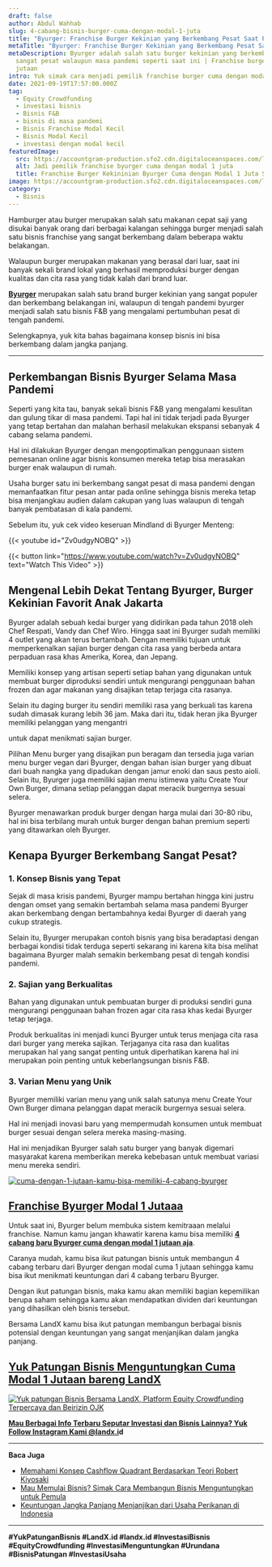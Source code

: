 ```yaml
---
draft: false
author: Abdul Wahhab
slug: 4-cabang-bisnis-burger-cuma-dengan-modal-1-juta
title: "Byurger: Franchise Burger Kekinian yang Berkembang Pesat Saat Pandemi"
metaTitle: "Byurger: Franchise Burger Kekinian yang Berkembang Pesat Saat Pandemi"
metaDescription: Byurger adalah salah satu burger kekinian yang berkembang
  sangat pesat walaupun masa pandemi seperti saat ini | Franchise burger modal 1
  jutaan
intro: Yuk simak cara menjadi pemilik franchise burger cuma dengan modal 1 juta saja
date: 2021-09-19T17:57:00.000Z
tag:
  - Equity Crowdfunding
  - investasi bisnis
  - Bisnis F&B
  - bisnis di masa pandemi
  - Bisnis Franchise Modal Kecil
  - Bisnis Modal Kecil
  - investasi dengan modal kecil
featuredImage:
  src: https://accountgram-production.sfo2.cdn.digitaloceanspaces.com/landx_ghost/2021/09/franchise-byurger-dengan-modal-cuma-1-jutaan.png
  alt: Jadi pemilik franchise byurger cuma dengan modal 1 juta
  title: Franchise Burger Kekininian Byurger Cuma dengan Modal 1 Juta Saja
image: https://accountgram-production.sfo2.cdn.digitaloceanspaces.com/landx_ghost/2021/09/franchise-byurger-dengan-modal-cuma-1-jutaan.png
category:
  - Bisnis
---
```

Hamburger atau burger merupakan salah satu makanan cepat saji yang disukai banyak orang dari berbagai kalangan sehingga burger menjadi salah satu bisnis franchise yang sangat berkembang dalam beberapa waktu belakangan.

Walaupun burger merupakan makanan yang berasal dari luar, saat ini banyak sekali brand lokal yang berhasil memproduksi burger dengan kualitas dan cita rasa yang tidak kalah dari brand luar.

**[Byurger](https://landx.id/project/#/byr1)** merupakan salah satu brand burger kekinian yang sangat populer dan berkembang belakangan ini, walaupun di tengah pandemi byurger menjadi salah satu bisnis F&B yang mengalami pertumbuhan pesat di tengah pandemi.

Selengkapnya, yuk kita bahas bagaimana konsep bisnis ini bisa berkembang dalam jangka panjang.

- - -

## Perkembangan Bisnis Byurger Selama Masa Pandemi

Seperti yang kita tau, banyak sekali bisnis F&B yang mengalami kesulitan dan gulung tikar di masa pandemi. Tapi hal ini tidak terjadi pada Byurger yang tetap bertahan dan malahan berhasil melakukan ekspansi sebanyak 4 cabang selama pandemi.

Hal ini dilakukan Byurger dengan mengoptimalkan penggunaan sistem pemesanan online agar bisnis konsumen mereka tetap bisa merasakan burger enak walaupun di rumah.

Usaha burger satu ini berkembang sangat pesat di masa pandemi dengan memanfaatkan fitur pesan antar pada online sehingga bisnis mereka tetap bisa menjangkau audien dalam cakupan yang luas walaupun di tengah banyak pembatasan di kala pandemi. 

Sebelum itu, yuk cek video keseruan Mindland di Byurger Menteng:

{{< youtube id="Zv0udgyNOBQ" >}} 

{{< button link="https://www.youtube.com/watch?v=Zv0udgyNOBQ" text="Watch This Video" >}}

## Mengenal Lebih Dekat Tentang Byurger, Burger Kekinian Favorit Anak Jakarta

Byurger adalah sebuah kedai burger yang didirikan pada tahun 2018 oleh Chef Respati, Vandy dan Chef Wiro. Hingga saat ini Byurger sudah memiliki 4 outlet yang akan terus bertambah. Dengan memiliki tujuan untuk memperkenalkan sajian burger dengan cita rasa yang berbeda antara perpaduan rasa khas Amerika, Korea, dan Jepang.

Memiliki konsep yang artisan seperti setiap bahan yang digunakan untuk membuat burger diproduksi sendiri untuk mengurangi penggunaan bahan frozen dan agar makanan yang disajikan tetap terjaga cita rasanya.

Selain itu daging burger itu sendiri memiliki rasa yang berkuali tas karena sudah dimasak kurang lebih 36 jam. Maka dari itu, tidak heran jika Byurger memiliki pelanggan yang mengantri

untuk dapat menikmati sajian burger.

Pilihan Menu burger yang disajikan pun beragam dan tersedia juga varian menu burger vegan dari Byurger, dengan bahan isian burger yang dibuat dari buah nangka yang dipadukan dengan jamur enoki dan saus pesto aioli. Selain itu, Byurger juga memiliki sajian menu istimewa yaitu Create Your Own Burger, dimana setiap pelanggan dapat meracik burgernya sesuai selera.

Byurger menawarkan produk burger dengan harga mulai dari 30-80 ribu, hal ini bisa terbilang murah untuk burger dengan bahan premium seperti yang ditawarkan oleh Byurger.

## Kenapa Byurger Berkembang Sangat Pesat?

### 1. Konsep Bisnis yang Tepat

Sejak di masa krisis pandemi, Byurger mampu bertahan hingga kini justru dengan omset yang semakin bertambah selama masa pandemi Byurger akan berkembang dengan bertambahnya kedai Byurger di daerah yang cukup strategis.

Selain itu, Byurger merupakan contoh bisnis yang bisa beradaptasi dengan berbagai kondisi tidak terduga seperti sekarang ini karena kita bisa melihat bagaimana Byurger malah semakin berkembang pesat di tengah kondisi pandemi.

### 2. Sajian yang Berkualitas

Bahan yang digunakan untuk pembuatan burger di produksi sendiri guna mengurangi penggunaan bahan frozen agar cita rasa khas kedai Byurger tetap terjaga.

Produk berkualitas ini menjadi kunci Byurger untuk terus menjaga cita rasa dari burger yang mereka sajikan. Terjaganya cita rasa dan kualitas merupakan hal yang sangat penting untuk diperhatikan karena hal ini merupakan poin penting untuk keberlangsungan bisnis F&B.

### 3. Varian Menu yang Unik

Byurger memiliki varian menu yang unik salah satunya menu Create Your Own Burger dimana pelanggan dapat meracik burgernya sesuai selera.

Hal ini menjadi inovasi baru yang mempermudah konsumen untuk membuat burger sesuai dengan selera mereka masing-masing.

Hal ini menjadikan Byurger salah satu burger yang banyak digemari masyarakat karena memberikan mereka kebebasan untuk membuat variasi menu mereka sendiri.

[![cuma-dengan-1-jutaan-kamu-bisa-memiliki-4-cabang-byurger](https://accountgram-production.sfo2.cdn.digitaloceanspaces.com/landx_ghost/2021/09/cuma-dengan-1-jutaan-kamu-bisa-memiliki-4-cabang-byurger.png)](https://landx.id/project/)

## [Franchise Byurger Modal 1 Jutaaa](https://landx.id/project/?utm_source=Blog&utm_medium=organic+keyword&utm_campaign=blog&utm_id=Blog)

Untuk saat ini, Byurger belum membuka sistem kemitraaan melalui franchise. Namun kamu jangan khawatir karena kamu bisa memiliki **[4 cabang baru Byurger cuma dengan modal 1 jutaan aja](https://landx.id/project/?utm_source=Blog&utm_medium=organic+keyword&utm_campaign=blog&utm_id=Blog)**.

Caranya mudah, kamu bisa ikut patungan bisnis untuk membangun 4 cabang terbaru dari Byurger dengan modal cuma 1 jutaan sehingga kamu bisa ikut menikmati keuntungan dari 4 cabang terbaru Byurger.

Dengan ikut patungan bisnis, maka kamu akan memiliki bagian kepemilikan berupa saham sehingga kamu akan mendapatkan dividen dari keuntungan yang dihasilkan oleh bisnis tersebut.

Bersama LandX kamu bisa ikut patungan membangun berbagai bisnis potensial dengan keuntungan yang sangat menjanjikan dalam jangka panjang.

## [Yuk Patungan Bisnis Menguntungkan Cuma Modal 1 Jutaan bareng LandX](https://landx.id/project/?utm_source=Blog&utm_medium=organic+keyword&utm_campaign=blog&utm_id=Blog)

[![Yuk patungan Bisnis Bersama LandX, Platform Equity Crowdfunding Terpercaya dan Beirizin OJK](https://accountgram-production.sfo2.cdn.digitaloceanspaces.com/landx_ghost/2021/09/Equity-Crowdfunding-di-Indonesia-1--4.png)](https://landx.id/project/?utm_source=Blog&utm_medium=organic+keyword&utm_campaign=blog&utm_id=Blog)

**[Mau Berbagai Info Terbaru Seputar Investasi dan Bisnis Lainnya? Yuk Follow Instagram Kami @landx.i](https://www.instagram.com/landx.id/?utm_medium=copy_link)d**

- - -

**Baca Juga**

* [Memahami Konsep Cashflow Quadrant Berdasarkan Teori Robert Kiyosaki](https://landx.id/blog/konsep-cashflow-quadrant-robert-kiyosaki/)
* [Mau Memulai Bisnis? Simak Cara Membangun Bisnis Menguntungkan untuk Pemula](https://landx.id/blog/mau-memulai-bisnis-simak-cara-membangun-bisnis-menguntungkan-untuk-pemula/)
* [Keuntungan Jangka Panjang Menjanjikan dari Usaha Perikanan di Indonesia](https://landx.id/blog/bisnis-perikanan-tangkap-di-indonesia/)

- - -

**\#YukPatunganBisnis    #LandX.id    #landx.id    #InvestasiBisnis    #EquityCrowdfunding    #InvestasiMenguntungkan    #Urundana    #BisnisPatungan    #InvestasiUsaha**